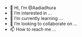 - 👋 Hi, I’m @Aadiadhura
- 👀 I’m interested in ...
- 🌱 I’m currently learning ...
- 💞️ I’m looking to collaborate on ...
- 📫 How to reach me ...

<!---
Aadiadhura/Aadiadhura is a ✨ special ✨ repository because its `README.md` (this file) appears on your GitHub profile.
You can click the Preview link to take a look at your changes.
--->
